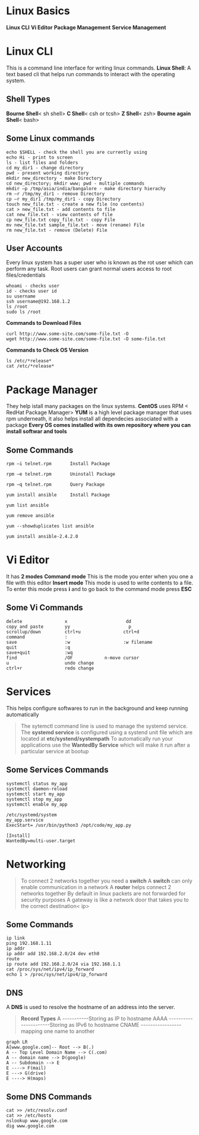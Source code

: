 # Linux Basics

**Linux CLI**
**Vi Editor** 
**Package Management** 
**Service Management** 


# Linux CLI

This is a command line interface for writing linux commands.
**Linux Shell**: A text based cli that helps run commands to interact with the operating system.

## Shell Types
**Bourne Shell**< sh shell> 
**C Shell**< csh or tcsh>
**Z Shell**< zsh>
**Bourne again Shell**< bash>


## Some Linux commands

    echo $SHELL - check the shell you are currently using
    echo Hi - print to screen
    ls - list files and folders
    cd my_dir1 - change directory
    pwd - present working directory
    mkdir new_directory - make Directory
    cd new_directory; mkdir www; pwd - multiple commands
    mkdir –p /tmp/asia/india/bangalore - make directory hierachy
    rm –r /tmp/my_dir1 - remove Directory
    cp –r my_dir1 /tmp/my_dir1 - copy Directory
    touch new_file.txt - create a new file (no contents)
    cat > new_file.txt - add contents to file
    cat new_file.txt - view contents of file
    cp new_file.txt copy_file.txt - copy File
    mv new_file.txt sample_file.txt - move (rename) File
    rm new_file.txt - remove (Delete) File

## User Accounts
Every linux system has a super user who is known as the rot user which can perform any task.
Root users can grant normal users access to root files/credentials

    whoami - checks user
    id - checks user id
    su username
    ssh username@192.168.1.2
    ls /root
    sudo ls /root
    
**Commands to Download Files**

    curl http://www.some-site.com/some-file.txt -O
    wget http://www.some-site.com/some-file.txt -O some-file.txt
    
**Commands to Check OS Version**

    ls /etc/*release*
    cat /etc/*release*

# Package Manager
They help istall many packages on the linux systems.
**CentOS** uses RPM < RedHat Package Manager>
**YUM** is a high level package manager that uses rpm underneath, it also helps install all dependecies associated with a package
**Every OS comes installed with its own repository where you can install softwar and tools**

## Some Commands

    rpm –i telnet.rpm       Install Package
    
    rpm –e telnet.rpm       Uninstall Package
    
    rpm –q telnet.rpm       Query Package
    
    yum install ansible     Install Package
    
    yum list ansible
    
    yum remove ansible
    
    yum --showduplicates list ansible
    
    yum install ansible-2.4.2.0


# Vi Editor
It has **2 modes**
**Command mode** This is the mode you enter when you one a file with this editor
**Insert mode** This mode is used to write contents to a file. To enter this mode press **i** and to go back to the command mode press **ESC**

## Some Vi Commands

    delete                x                      dd
    copy and paste        yy                      p
    scrollup/down         ctrl+u                ctrl+d
    command               :
    save                  :w                    :w filename
    quit                  :q
    save+quit             :wq
    find                  /OF            n-move cursor
    u                     undo change
    ctrl+r                redo change


# Services
This helps configure softwares to run in the background and keep running automatically
	
> The sytemctl command line is used to manage the systemd service. 
> The **systemd service** is configured using a systend unit file which are located at  **etc/systend/systempath**
> To automatically run your applications use the **WantedBy Service** which will make it run after a particular service at bootup

## Some Services Commands

    systemctl status my_app
    systemctl daemon-reload
    systemctl start my_app
    systemctl stop my_app
    systemctl enable my_app

    /etc/systemd/system
    my_app.service
    ExecStart= /usr/bin/python3 /opt/code/my_app.py
    
    [Install]
    WantedBy=multi-user.target

# Networking

> To connect 2 networks together you need a **switch** 
> A **switch** can only enable communication in a network A **router** helps connect 2 networks together
> By default in linux packets are not forwarded for security purposes
> A gateway is like a network door that takes you to the correct destination< ip>

## Some Commands

    ip link
    ping 192.168.1.11
    ip addr
    ip addr add 192.168.2.0/24 dev eth0
    route
    ip route add 192.168.2.0/24 via 192.168.1.1
    cat /proc/sys/net/ipv4/ip_forward
    echo 1 > /proc/sys/net/ipv4/ip_forward

## DNS
A **DNS** is used to resolve the hostname of an address into the server.

> **Record Types** 
> A   -----------Storing as IP to hostname 
> AAAA ----------------------Storing as IPv6 to hostname 
> CNAME -----------------mapping one name to another

```mermaid
graph LR
A[www.google.com]-- Root --> B(.)
A -- Top Level Domain Name --> C(.com)
A -- domain name --> D(google)
A -- Subdomain --> E 
E ----> F(mail) 
E ---> G(drive)
E ----> H(maps)
```

## Some DNS Commands

    cat >> /etc/resolv.conf
    cat >> /etc/hosts
    nslookup www.google.com
    dig www.google.com

